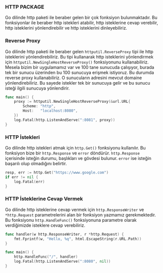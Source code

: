 ### HTTP PACKAGE

Go dilinde http paketi ile beraber gelen bir çok fonksiyon bulunmaktadır. Bu fonksiyonlar ile beraber http istekleri atabilir, http isteklerine cevap verebilir, http isteklerini yönlendirebilir ve http isteklerini dinleyebiliriz.

### Reverse Proxy

Go dilinde http paketi ile beraber gelen `httputil.ReverseProxy` tipi ile http isteklerini yönlendirebiliriz. Bu tipi kullanarak http isteklerini yönlendirmek için `httputil.NewSingleHostReverseProxy()` fonksiyonunu kullanabiliriz.
Mesela bizim bir uygulamamız var ve 100 tane sunucuda çalışıyor, burada tek bir sunucu üzerinden bu 100 sunucuya erişmek istiyoruz. Bu durumda reverse proxy kullanabiliriz.
O sunucuların adresini mevcut domaine yönlendirebiliriz. Bu sayede istekler tek bir sunucuya gelir ve bu sunucu isteği ilgili sunucuya yönlendirir.

```go
func main() {
    proxy := httputil.NewSingleHostReverseProxy(&url.URL{
        Scheme: "http",
        Host:   "localhost:8080",
    })
    log.Fatal(http.ListenAndServe(":8081", proxy))
}
```

### HTTP İstekleri

Go dilinde http istekleri atmak için `http.Get()` fonksiyonu kullanılır. Bu fonksiyon bize bir `http.Response` ve `error` döndürür. `http.Response` içerisinde isteğin durumu, başlıkları ve gövdesi bulunur. `error` ise isteğin başarılı olup olmadığını belirtir.

```go
resp, err := http.Get("https://www.google.com")
if err != nil {
    log.Fatal(err)
}
```

### HTTP İsteklerine Cevap Vermek

Go dilinde http isteklerine cevap vermek için `http.ResponseWriter` ve `*http.Request` parametrelerini alan bir fonksiyon yazmamız gerekmektedir. Bu fonksiyonu `http.HandleFunc()` fonksiyonuna parametre olarak verdiğimizde isteklere cevap verebiliriz.

```go
func handler(w http.ResponseWriter, r *http.Request) {
    fmt.Fprintf(w, "Hello, %q", html.EscapeString(r.URL.Path))
}

func main() {
    http.HandleFunc("/", handler)
    log.Fatal(http.ListenAndServe(":8080", nil))
}
```
